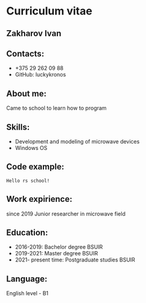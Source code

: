 # Curriculum vitae
## **Zakharov Ivan**

## **Contacts:**
* +375 29 262 09 88
* GitHub: luckykronos

## **About me:**
Сame to school to learn how to program

## **Skills:**
* Development and modeling of microwave devices
* Windows OS

## **Code example:**
`
Hello rs school!
`

## **Work expirience:**
since 2019 Junior researcher in microwave field

## **Education:**
* 2016-2019: Bachelor degree BSUIR
* 2019-2021: Master degree BSUIR
* 2021- present time: Postgraduate studies BSUIR

## **Language:**
English level - B1